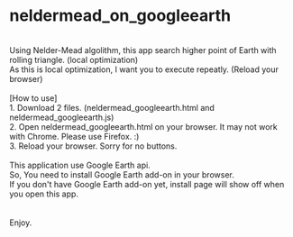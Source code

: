 neldermead_on_googleearth
=========================
<br>
Using Nelder-Mead algolithm, this app search higher point of Earth with rolling triangle. (local optimization)<br>
As this is local optimization, I want you to execute repeatly. (Reload your browser)<br>
<br>
[How to use]<br>
1. Download 2 files. (neldermead_googleearth.html and neldermead_googleearth.js)<br>
2. Open neldermead_googleearth.html on your browser. It may not work with Chrome. Please use Firefox. :)<br>
3. Reload your browser. Sorry for no buttons. <br>
<br>
  This application use Google Earth api.<br>
  So, You need to install Google Earth add-on in your browser.<br>
  If you don't have Google Earth add-on yet, install page will show off when you open this app.<br>
<br>
<br>
Enjoy.<br>
